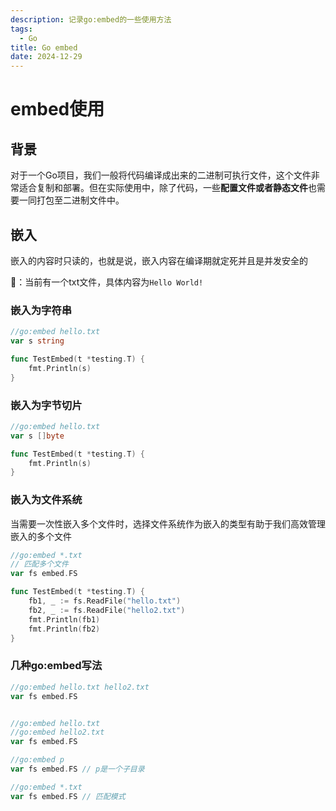 ```yaml
---
description: 记录go:embed的一些使用方法
tags:
  - Go
title: Go embed
date: 2024-12-29
---
```




# embed使用

## 背景

对于一个Go项目，我们一般将代码编译成出来的二进制可执行文件，这个文件非常适合复制和部署。但在实际使用中，除了代码，一些**配置文件或者静态文件**也需要一同打包至二进制文件中。

## 嵌入

嵌入的内容时只读的，也就是说，嵌入内容在编译期就定死并且是并发安全的

🌰：当前有一个txt文件，具体内容为`Hello World!`

### 嵌入为字符串

```go
//go:embed hello.txt
var s string

func TestEmbed(t *testing.T) {
	fmt.Println(s)
}
```

### 嵌入为字节切片

```go
//go:embed hello.txt
var s []byte

func TestEmbed(t *testing.T) {
	fmt.Println(s)
}
```

### 嵌入为文件系统

当需要一次性嵌入多个文件时，选择文件系统作为嵌入的类型有助于我们高效管理嵌入的多个文件

```go
//go:embed *.txt
// 匹配多个文件
var fs embed.FS

func TestEmbed(t *testing.T) {
	fb1, _ := fs.ReadFile("hello.txt")
	fb2, _ := fs.ReadFile("hello2.txt")
	fmt.Println(fb1)
	fmt.Println(fb2)
}
```

### 几种go:embed写法

```go
//go:embed hello.txt hello2.txt
var fs embed.FS


//go:embed hello.txt
//go:embed hello2.txt
var fs embed.FS

//go:embed p
var fs embed.FS // p是一个子目录

//go:embed *.txt
var fs embed.FS // 匹配模式
```



